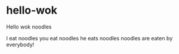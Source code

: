 # hello-wok
Hello wok noodles

I eat noodles
you eat noodles
he eats noodles
noodles are eaten by everybody!
